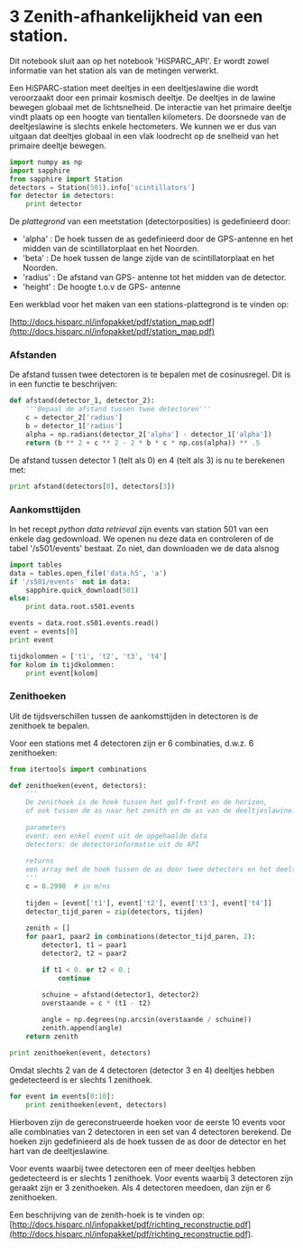 # 3 Zenith-afhankelijkheid van een station.

Dit notebook sluit aan op het notebook 'HiSPARC_API'. Er wordt zowel informatie
van het station als van de metingen verwerkt.

Een HiSPARC-station meet deeltjes in een deeltjeslawine die wordt veroorzaakt
door een primair kosmisch deeltje. De deeltjes in de lawine bewegen globaal met
de lichtsnelheid. De interactie van het primaire deeltje vindt plaats op een
hoogte van tientallen kilometers. De doorsnede van de deeltjeslawine is slechts
enkele hectometers. We kunnen we er dus van uitgaan dat deeltjes globaal in een
vlak loodrecht op de snelheid van het primaire deeltje bewegen.


```python
import numpy as np
import sapphire
from sapphire import Station
detectors = Station(501).info['scintillators']
for detector in detectors:
    print detector
```

De *plattegrond* van een meetstation (detectorposities) is gedefinieerd door:

- 'alpha' : De hoek tussen de as gedefinieerd door de GPS-antenne en het midden
van de scintillatorplaat en het Noorden.
- 'beta' : De hoek tussen de lange zijde van de scintillatorplaat en het
Noorden.
- 'radius' : De afstand van GPS- antenne tot het midden van de detector.
- 'height' : De hoogte t.o.v de GPS- antenne

Een werkblad voor het maken van een stations-plattegrond is te vinden op:

[http://docs.hisparc.nl/infopakket/pdf/station_map.pdf](http://docs.hisparc.nl/infopakket/pdf/station_map.pdf)

### Afstanden
De afstand tussen twee detectoren is te bepalen met de cosinusregel. Dit is in
een functie te beschrijven:


```python
def afstand(detector_1, detector_2):
    '''Bepaal de afstand tussen twee detectoren'''
    c = detector_2['radius']
    b = detector_1['radius']
    alpha = np.radians(detector_2['alpha'] - detector_1['alpha'])
    return (b ** 2 + c ** 2 - 2 * b * c * np.cos(alpha)) ** .5
```

De afstand tussen detector 1 (telt als 0) en 4 (telt als 3) is nu te berekenen
met:


```python
print afstand(detectors[0], detectors[3])
```

### Aankomsttijden

In het recept *python data retrieval* zijn events van station 501 van een enkele
dag gedownload.
We openen nu deze data en controleren of de tabel '/s501/events' bestaat. Zo
niet, dan downloaden we de data alsnog


```python
import tables
data = tables.open_file('data.h5', 'a')
if '/s501/events' not in data:
    sapphire.quick_download(501)
else:
    print data.root.s501.events
```


```python
events = data.root.s501.events.read()
event = events[0]
print event
```


```python
tijdkolommen = ['t1', 't2', 't3', 't4'] 
for kolom in tijdkolommen:
    print event[kolom]
```

### Zenithoeken

Uit de tijdsverschillen tussen de aankomsttijden in detectoren is de zenithoek
te bepalen.

Voor een stations met 4 detectoren zijn er 6 combinaties, d.w.z. 6 zenithoeken:


```python
from itertools import combinations

def zenithoeken(event, detectors):
    ''' 
    De zenithoek is de hoek tussen het golf-front en de horizon, 
    of ook tussen de as naar het zenith en de as van de deeltjeslawine.
    
    parameters
    event: een enkel event uit de opgehaalde data
    detectors: de detectorinformatie uit de API
    
    returns
    een array met de hoek tussen de as door twee detectors en het deeltjes front.
    '''
    c = 0.2998  # in m/ns
    
    tijden = [event['t1'], event['t2'], event['t3'], event['t4']]
    detector_tijd_paren = zip(detectors, tijden)
    
    zenith = []
    for paar1, paar2 in combinations(detector_tijd_paren, 2):
        detector1, t1 = paar1
        detector2, t2 = paar2

        if t1 < 0. or t2 < 0.:
            continue

        schuine = afstand(detector1, detector2)
        overstaande = c * (t1 - t2) 
        
        angle = np.degrees(np.arcsin(overstaande / schuine))
        zenith.append(angle)
    return zenith
```


```python
print zenithoeken(event, detectors)
```

Omdat slechts 2 van de 4 detectoren (detector 3 en 4) deeltjes hebben
gedetecteerd is er slechts 1 zenithoek.


```python
for event in events[0:10]:
    print zenithoeken(event, detectors)
```

Hierboven zijn de gereconstrueerde hoeken voor de eerste 10 events voor alle
combinaties van 2 detectoren in een set van 4 detectoren berekend. De hoeken
zijn gedefinieerd als de hoek tussen de as door de detector en het hart van de
deeltjeslawine.

Voor events waarbij twee detectoren een of meer deeltjes hebben gedetecteerd is
er slechts 1 zenithoek. Voor events waarbij 3 detectoren zijn geraakt zijn er 3
zenithoeken. Als 4 detectoren meedoen, dan zijn er 6 zenithoeken.

Een beschrijving van de zenith-hoek is te vinden op: [http://docs.hisparc.nl/infopakket/pdf/richting_reconstructie.pdf](http://docs.hisparc.nl/infopakket/pdf/richting_reconstructie.pdf).
